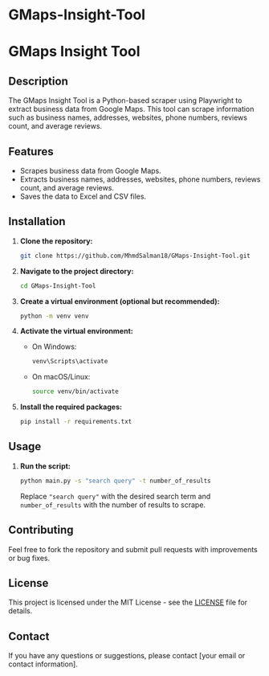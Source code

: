 # GMaps-Insight-Tool
# GMaps Insight Tool

## Description

The GMaps Insight Tool is a Python-based scraper using Playwright to extract business data from Google Maps. This tool can scrape information such as business names, addresses, websites, phone numbers, reviews count, and average reviews.

## Features

- Scrapes business data from Google Maps.
- Extracts business names, addresses, websites, phone numbers, reviews count, and average reviews.
- Saves the data to Excel and CSV files.

## Installation

1. **Clone the repository:**

    ```bash
    git clone https://github.com/MhmdSalman18/GMaps-Insight-Tool.git
    ```

2. **Navigate to the project directory:**

    ```bash
    cd GMaps-Insight-Tool
    ```

3. **Create a virtual environment (optional but recommended):**

    ```bash
    python -m venv venv
    ```

4. **Activate the virtual environment:**

    - On Windows:

      ```bash
      venv\Scripts\activate
      ```

    - On macOS/Linux:

      ```bash
      source venv/bin/activate
      ```

5. **Install the required packages:**

    ```bash
    pip install -r requirements.txt
    ```

## Usage

1. **Run the script:**

    ```bash
    python main.py -s "search query" -t number_of_results
    ```

   Replace `"search query"` with the desired search term and `number_of_results` with the number of results to scrape.

## Contributing

Feel free to fork the repository and submit pull requests with improvements or bug fixes.

## License

This project is licensed under the MIT License - see the [LICENSE](LICENSE) file for details.

## Contact

If you have any questions or suggestions, please contact [your email or contact information].
